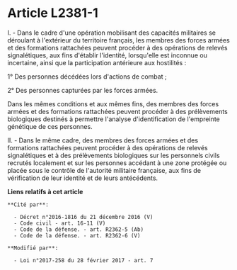 # Article L2381-1

I. - Dans le cadre d'une opération mobilisant des capacités militaires se déroulant à l'extérieur du territoire français, les
membres des forces armées et des formations rattachées peuvent procéder à des opérations de relevés signalétiques, aux fins
d'établir l'identité, lorsqu'elle est inconnue ou incertaine, ainsi que la participation antérieure aux hostilités :

1° Des personnes décédées lors d'actions de combat ;

2° Des personnes capturées par les forces armées.

Dans les mêmes conditions et aux mêmes fins, des membres des forces armées et des formations rattachées peuvent procéder à
des prélèvements biologiques destinés à permettre l'analyse d'identification de l'empreinte génétique de ces personnes.

II. - Dans le même cadre, des membres des forces armées et des formations rattachées peuvent procéder à des opérations de
relevés signalétiques et à des prélèvements biologiques sur les personnels civils recrutés localement et sur les personnes
accédant à une zone protégée ou placée sous le contrôle de l'autorité militaire française, aux fins de vérification de leur
identité et de leurs antécédents.

**Liens relatifs à cet article**

	**Cité par**:

	  - Décret n°2016-1816 du 21 décembre 2016 (V)
	  - Code civil - art. 16-11 (V)
	  - Code de la défense. - art. R2362-5 (Ab)
	  - Code de la défense. - art. R2362-6 (V)

	**Modifié par**:

	  - Loi n°2017-258 du 28 février 2017 - art. 7
